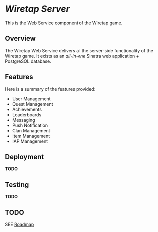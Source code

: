# _Wiretap Server_  
This is the Web Service component of the Wiretap game.

## Overview  
The Wiretap Web Service delivers all the server-side functionality of the Wiretap game. It exists as an _all-in-one_ Sinatra web application + PostgreSQL database.

## Features  
Here is a summary of the features provided:  
* User Management
* Quest Management
* Achievements
* Leaderboards
* Messaging
* Push Notification
* Clan Management
* Item Management
* IAP Management


## Deployment  
**TODO**

## Testing  
**TODO**

## TODO  
SEE [Roadmap](/docs/roadmap.md)
